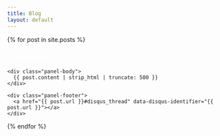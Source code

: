 ```yaml
---
title: Blog
layout: default
---
```


{% for post in site.posts %}
  <div class="panel panel-primary">
    <div class="panel-heading">
      <a href="{{ post.url }}" style="color: #fff">
        <h3 class="panel-title">{{ post.title }}</h3>
      </a>
    </div>

    <div class="panel-body">
      {{ post.content | strip_html | truncate: 500 }}
    </div>

    <div class="panel-footer">
      <a href="{{ post.url }}#disqus_thread" data-disqus-identifier="{{ post.url }}"></a>
    </div>
  </div>
{% endfor %}
